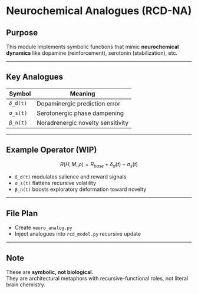 # Neurochemical Analogues (RCD-NA)

## Purpose

This module implements symbolic functions that mimic **neurochemical dynamics** like dopamine (reinforcement), serotonin (stabilization), etc.

---

## Key Analogues

| Symbol | Meaning |
|--------|---------|
| `𝛿_d(t)` | Dopaminergic prediction error |
| `σ_s(t)` | Serotonergic phase dampening |
| `β_n(t)` | Noradrenergic novelty sensitivity |

---

## Example Operator (WIP)

```math
R(H, M, \rho) = R_{base} + \delta_d(t) - \sigma_s(t)
```

- `𝛿_d(t)` modulates salience and reward signals
- `σ_s(t)` flattens recursive volatility
- `β_n(t)` boosts exploratory deformation toward novelty

---

## File Plan

- Create `neuro_analog.py`
- Inject analogues into `rcd_model.py` recursive update

---

## Note

These are **symbolic, not biological**.  
They are architectural metaphors with recursive-functional roles, not literal brain chemistry.

